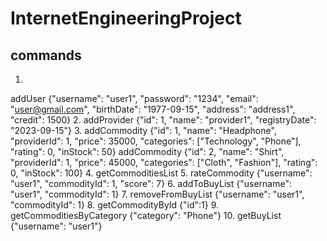 # InternetEngineeringProject


## commands

1. 
addUser {"username": "user1", "password": "1234", "email": "user@gmail.com", "birthDate": "1977-09-15", "address": "address1", "credit": 1500}
2. 
addProvider {"id": 1, "name": "provider1", "registryDate": "2023-09-15"}
3.
addCommodity {"id": 1, "name": "Headphone", "providerId": 1, "price": 35000, "categories": ["Technology", "Phone"], "rating": 0, "inStock": 50}
addCommodity {"id": 2, "name": "Shirt", "providerId": 1, "price": 45000, "categories": ["Cloth", "Fashion"], "rating": 0, "inStock": 100}
4. 
getCommoditiesList 
5. 
rateCommodity {"username": "user1", "commodityId": 1, "score": 7}
6.
addToBuyList {"username": "user1", "commodityId": 1}
7. 
removeFromBuyList {"username": "user1", "commodityId": 1}
8.
getCommodityById {"id":1}
9. 
getCommoditiesByCategory {"category": "Phone"}
10. 
getBuyList {"username": "user1"}